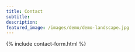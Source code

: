 ```yaml
---
title: Contact
subtitle: 
description: 
featured_image: /images/demo/demo-landscape.jpg
---
```


{% include contact-form.html %}
